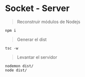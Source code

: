 # Socket - Server

> Reconstruir módulos de Nodejs
```
npm i
```
> Generar el dist
```
tsc -w
```
> Levantar el servidor
```
nodemon dist/
node dist/
```

